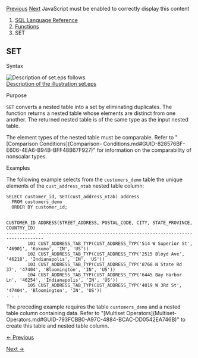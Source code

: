 [Previous](SESSIONTIMEZONE.md) [Next](SIGN.md) JavaScript must be enabled
to correctly display this content

  1. [SQL Language Reference ](index.md)
  2. [Functions](Functions.md)
  3. SET 

## SET

Syntax

![Description of set.eps
follows](https://docs.oracle.com/en/database/oracle/oracle-database/23/sqlrf/img/set.gif)  
[Description of the illustration set.eps](img_text/set.md)

Purpose

`SET` converts a nested table into a set by eliminating duplicates. The
function returns a nested table whose elements are distinct from one another.
The returned nested table is of the same type as the input nested table.

The element types of the nested table must be comparable. Refer to
"[Comparison Conditions](Comparison-
Conditions.md#GUID-828576BF-E606-4EA6-B94B-BFF48B67F927)" for information on
the comparability of nonscalar types.

Examples

The following example selects from the `customers_demo` table the unique
elements of the `cust_address_ntab` nested table column:

    
    
    SELECT customer_id, SET(cust_address_ntab) address
      FROM customers_demo
      ORDER BY customer_id;
    
    
    CUSTOMER_ID ADDRESS(STREET_ADDRESS, POSTAL_CODE, CITY, STATE_PROVINCE, COUNTRY_ID)
    ----------- ------------------------------------------------------------------------
            101 CUST_ADDRESS_TAB_TYP(CUST_ADDRESS_TYP('514 W Superior St', '46901', 'Kokomo', 'IN', 'US'))
            102 CUST_ADDRESS_TAB_TYP(CUST_ADDRESS_TYP('2515 Bloyd Ave', '46218', 'Indianapolis', 'IN', 'US'))
            103 CUST_ADDRESS_TAB_TYP(CUST_ADDRESS_TYP('8768 N State Rd 37', '47404', 'Bloomington', 'IN', 'US'))
            104 CUST_ADDRESS_TAB_TYP(CUST_ADDRESS_TYP('6445 Bay Harbor Ln', '46254', 'Indianapolis', 'IN', 'US'))
            105 CUST_ADDRESS_TAB_TYP(CUST_ADDRESS_TYP('4019 W 3Rd St', '47404', 'Bloomington', 'IN', 'US'))
    . . .
    

The preceding example requires the table `customers_demo` and a nested table
column containing data. Refer to "[Multiset Operators](Multiset-
Operators.md#GUID-793FCBB0-A97C-4884-BCAC-DD0542EA746B)" to create this
table and nested table column.


[← Previous](SESSIONTIMEZONE.md)

[Next →](SIGN.md)
